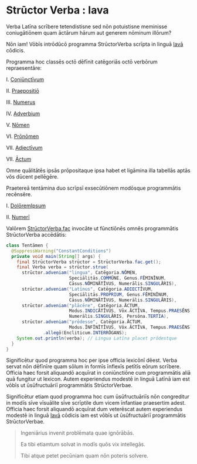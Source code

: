 # Strūctor Verba : Iava

Verba Latīna scrībere tetendistisne sed nōn potuistisne meminisse coniugātiōnem quam āctārum hārum aut generem nōminum illōrum?

Nōn iam! Vōbīs intrōdūcō programma StrūctorVerba scrīpta in linguā [Iavā](https://docs.oracle.com/javase/10/docs/api/overview-summary.html) cōdicis.

Programma hoc classēs octō dēfīnit catēgoriās octō verbōrum repraesentāre:

I. [Coniūnctīvum](src/main/java/net/strūctorverba/verba/VerbumSimplex.java)

II. [Praepositiō](src/main/java/net/strūctorverba/verba/VerbumSimplex.java)

III. [Numerus](src/main/java/net/strūctorverba/verba/VerbumSimplex.java)

IV. [Adverbium](src/main/java/net/strūctorverba/verba/multiplicia/Adverbium.java)

V. [Nōmen](src/main/java/net/strūctorverba/verba/multiplicia/Nōmen.java)

VI. [Prōnōmen](src/main/java/net/strūctorverba/verba/multiplicia/Prōnōmen.java)

VII. [Adiectīvum](src/main/java/net/strūctorverba/verba/multiplicia/Adiectīvum.java)

VII. [Āctum](src/main/java/net/strūctorverba/verba/multiplicia/Āctum.java)

Omne quālitātēs ipsās prōpositaque ipsa habet et ligāmina illa tabellās aptās võs dūcent pellēgēre.

Praetereā tentāmina duo scrīpsī exsecūtiōnem modōsque programmātis recēnsēre.

I. [DolōremIpsum](src/main/test/net/strūctorverba/tentāmina/DolōremIpsum.java)

II. [Numerī](src/main/test/net/strūctorverba/tentāmina/Numerī.java)

Valōrem [StrūctorVerba.fac](src/main/java/net/strūctorverba/mīscella/StrūctorVerba.java) invocāte ut fūnctiōnēs omnēs programmātis StrūctorVerba accēdātis:

```java
class Tentāmen {
  @SuppressWarning("ConstantConditions")
  private void main(String[] args) {
    final StrūctorVerba strūctor = StrūctorVerba.fac.get();
    final Verba verba = strūctor.strue(
      strūctor.adveniam("lingua", Catēgoria.NŌMEN,
                        Speciālitās.COMMŪNE, Genus.FĒMINĪNUM,
                        Cāsus.NŌMINĀTĪVUS, Numerālis.SINGULĀRIS),
      strūctor.adveniam("Latīnus", Catēgoria.ADIECTĪVUM,
                        Speciālitās.PROPRIUM, Genus.FĒMINĪNUM,
                        Cāsus.NŌMINĀTĪVUS, Numerālis.SINGULĀRIS),
      strūctor.adveniam("plācēre", Catēgoria.ĀCTUM,
                        Modus.INDICĀTĪVUS, Vōx.ĀCTĪVA, Tempus.PRAESĒNS,
                        Numerālis.SINGULĀRIS, Persōna.TERTIA),
      strūctor.adveniam("prōdesse", Catēgoria.ĀCTUM,
                        Modus.ĪNFĪNĪTĪVUS, Vōx.ĀCTĪVA, Tempus.PRAESĒNS)
              .allegō(Encliticum.INTERRŌGANS);
    System.out.println(verba); // Lingua Latīna placet prōdestque
  }
}
```

Significētur quod programma hoc per ipse officia lexicōnī dēest. 
Verba servat nōn dēfīnīre quam sōlum in formīs īnflexīs petītīs eōrum scrībere. 
Officia haec forsit aliquandō acquīrat in coniūnctiōne cum programmātis aliā quā fungitur ut lexicon. 
Autem experiendus modestē in linguā Latīnā iam est vōbīs ut ūsūfructuāriī programmātis StrūctorVerbae. 

Significētur etiam quod programma hoc cum ūsūfructuāriīs nōn congreditur in modīs sīve vīsuālite sīve scrīptile dum vicem īnfantiae praesertim adest. 
Officia haec forsit aliquandō acquīrat dum veterēscat 
autem experiendus modestē in linguā [Iavā](https://docs.oracle.com/javase/10/docs/api/overview-summary.html) cōdicis iam est vōbīs ut ūsūfructuāriī programmātis StrūctorVerbae.

> Ingeniārius invenit problēmata quae ignōrābās.
> 
> Ea tibi etiamtum solvat in modīs quōs vix intellegās.
> 
> Tibi atque petet pecūniam quam nōn poteris solvere.
